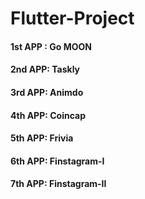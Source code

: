 # Flutter-Project
#### 1st APP : Go MOON
#### 2nd APP: Taskly
#### 3rd APP: Animdo
#### 4th APP: Coincap
#### 5th APP: Frivia 
#### 6th APP: Finstagram-I
#### 7th APP: Finstagram-II


